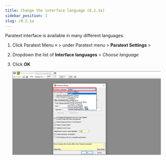 ```yaml
---
title: Change the interface language (0.2.1a)
sidebar_position: 1
slug: /0.2.1a
---
```




Paratext interface is available in many different languages.

1. Click Paratext Menu **≡** > under Paratext menu > **Paratext Settings** >
1. Dropdown the list of **Interface languages** > _Choose language_
1. Click **OK**

	![](./1791045483.png)


